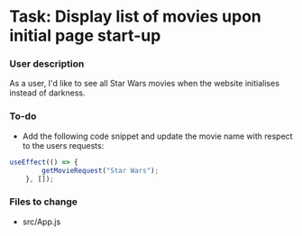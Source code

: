 # Task: Display list of movies upon initial page start-up

### User description

As a user, I'd like to see all Star Wars movies when the website initialises instead of darkness. 

### To-do
-  Add the following code snippet and update the movie name with respect to the users requests:
```js
useEffect(() => {
		getMovieRequest("Star Wars");
	}, []);
```

### Files to change

- src/App.js

